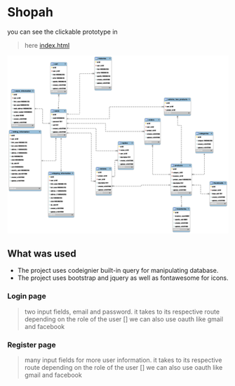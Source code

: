 # Shopah

you can see the clickable prototype in
> here [index.html](./index.html)

![ERD](https://raw.githubusercontent.com/ronrix/v88-capstone/main/codes/ERD/capstone-erd.png?token=GHSAT0AAAAAABXRMDOATCRWMM6JIAWEE32EYXZDEBA)

## What was used
- The project uses codeignier built-in query for manipulating database.
- The project uses bootstrap and jquery as well as fontawesome for icons.

### Login page
> two input fields, email and password. it takes to its respective route depending on the role of the user
[] we can also use oauth like gmail and facebook 

### Register page
> many input fields for more user information. it takes to its respective route depending on the role of the user
[] we can also use oauth like gmail and facebook 
